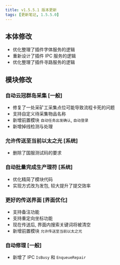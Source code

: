 ```yaml
---
title: v1.5.5.1 版本更新
tags: [更新笔记, 1.5.5.0]
---
```


## 本体修改

- 优化整理了插件字体服务的逻辑
- 重新设计了插件 IPC 服务的逻辑
- 优化整理了插件寻路服务的逻辑

## 模块修改

### 自动云冠群岛采集 [一般]

- 修复了一处采矿工采集点位可能导致流程卡死的问题
- 支持自定义待采集物品名称
- 新增前置模块 `自动任务出发确认`, `自动登录`
- 新增掉线检测与处理

### 允许传送至当前以太之光 [系统]

- 删除了国服测试码的要求

### 自动批量完成生产理符 [系统]

- 优化精简了模块代码
- 实现方式改为发包, 较大提升了提交效率

### 更好的传送界面 [界面优化]

- 支持备注功能
- 支持重定向坐标功能
- 现在传送后, 界面内搜索关键词将被清空
- 新增前置模块 `允许传送至当前以太之光`

### 自动修理 [一般]

- 新增了 IPC `IsBusy` 和 `EnqueueRepair`
